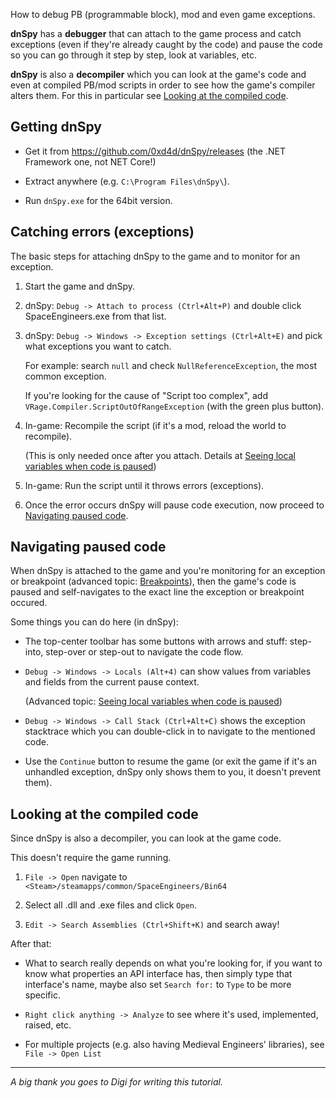 How to debug PB (programmable block), mod and even game exceptions.

**dnSpy** has a **debugger** that can attach to the game process and catch exceptions (even if they're already caught by the code) and pause the code so you can go through it step by step, look at variables, etc.

**dnSpy** is also a **decompiler** which you can look at the game's code and even at compiled PB/mod scripts in order to see how the game's compiler alters them. For this in particular see [Looking at the compiled code](#looking-at-the-compiled-code).



## Getting dnSpy

- Get it from https://github.com/0xd4d/dnSpy/releases (the .NET Framework one, not NET Core!)

- Extract anywhere (e.g. `C:\Program Files\dnSpy\`).

- Run `dnSpy.exe` for the 64bit version.



## Catching errors (exceptions)

The basic steps for attaching dnSpy to the game and to monitor for an exception.

1. Start the game and dnSpy.

2. dnSpy: `Debug -> Attach to process (Ctrl+Alt+P)` and double click SpaceEngineers.exe from that list.

3. dnSpy: `Debug -> Windows -> Exception settings (Ctrl+Alt+E)` and pick what exceptions you want to catch.

   For example: search `null` and check `NullReferenceException`, the most common exception.

   If you're looking for the cause of "Script too complex", add `VRage.Compiler.ScriptOutOfRangeException` (with the green plus button).

4. In-game: Recompile the script (if it's a mod, reload the world to recompile).

   (This is only needed once after you attach. Details at [Seeing local variables when code is paused](advanced-dnspy-tips-and-tricks#seeing-local-variables-when-code-is-paused))

5. In-game: Run the script until it throws errors (exceptions).

6. Once the error occurs dnSpy will pause code execution, now proceed to [Navigating paused code](#navigating-paused-code).


## Navigating paused code

When dnSpy is attached to the game and you're monitoring for an exception or breakpoint (advanced topic: [Breakpoints](advanced-dnspy-tips-and-tricks#breakpoints)), then the game's code is paused and self-navigates to the exact line the exception or breakpoint occured.

Some things you can do here (in dnSpy):

- The top-center toolbar has some buttons with arrows and stuff: step-into, step-over or step-out to navigate the code flow.

- `Debug -> Windows -> Locals (Alt+4)` can show values from variables and fields from the current pause context.

  (Advanced topic: [Seeing local variables when code is paused](advanced-dnspy-tips-and-tricks#seeing-local-variables-when-code-is-paused))

- `Debug -> Windows -> Call Stack (Ctrl+Alt+C)` shows the exception stacktrace which you can double-click in to navigate to the mentioned code.

- Use the `Continue` button to resume the game (or exit the game if it's an unhandled exception, dnSpy only shows them to you, it doesn't prevent them).



## Looking at the compiled code

Since dnSpy is also a decompiler, you can look at the game code.

This doesn't require the game running.

1. `File -> Open` navigate to `<Steam>/steamapps/common/SpaceEngineers/Bin64`

2. Select all .dll and .exe files and click `Open`.

3. `Edit -> Search Assemblies (Ctrl+Shift+K)` and search away!

After that:

- What to search really depends on what you're looking for, if you want to know what properties an API interface has, then simply type that interface's name, maybe also set `Search for:` to `Type` to be more specific.

- `Right click anything -> Analyze` to see where it's used, implemented, raised, etc.

- For multiple projects (e.g. also having Medieval Engineers' libraries), see `File -> Open List`

***


_A big thank you goes to Digi for writing this tutorial._